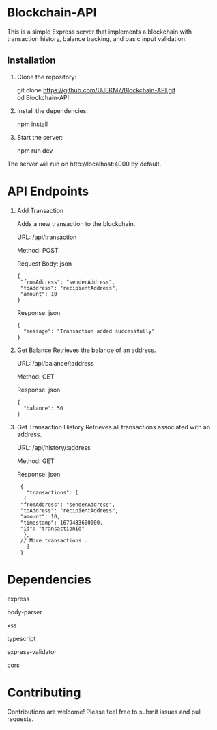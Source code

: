 # Blockchain-API

This is a simple Express server that implements a blockchain with transaction history, balance tracking, and basic input validation.

## Installation

1. Clone the repository:

   git clone https://github.com/UJEKM7/Blockchain-API.git   
   cd Blockchain-API
   
2. Install the dependencies:

   npm install
   
3. Start the server:

   npm run dev

 The server will run on http://localhost:4000 by default.

# API Endpoints
1. Add Transaction
   
   Adds a new transaction to the blockchain.
 
   URL: /api/transaction
   
   Method: POST
   
   Request Body: json

       {
        "fromAddress": "senderAddress",
        "toAddress": "recipientAddress",
        "amount": 10
       }

   Response: json

       {
         "message": "Transaction added successfully"
       }

3. Get Balance
   Retrieves the balance of an address.

   URL: /api/balance/:address
   
   Method: GET
   
   Response: json

       {
         "balance": 50
       }

3. Get Transaction History
   Retrieves all transactions associated with an address.

   URL: /api/history/:address
   
   Method: GET
   
   Response: json

        {
          "transactions": [
         {
        "fromAddress": "senderAddress",
        "toAddress": "recipientAddress",
        "amount": 10,
        "timestamp": 1679433600000,
        "id": "transactionId"
         },
        // More transactions...
          ]
        }

# Dependencies

express

body-parser

xss 

typescript

express-validator

cors

# Contributing
Contributions are welcome! Please feel free to submit issues and pull requests.
